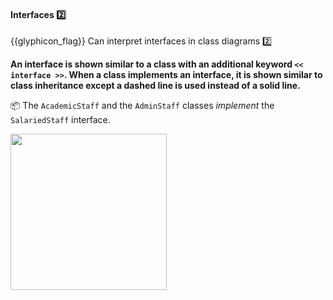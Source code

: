 <div id="title">

#### Interfaces :two:

</div>

<span id="prereqs"></span>

<span id="outcomes">{{glyphicon_flag}} Can interpret interfaces in class diagrams :two:</span>

<div id="body">

**An interface is shown similar to a class with an additional keyword `<< interface >>`. When a class implements an interface, it is shown similar to class inheritance except a dashed line is used instead of a solid line.** 

<tip-box>

:package: The `AcademicStaff` and the `AdminStaff` classes _implement_ the `SalariedStaff` interface.

<img src="{{baseUrl}}/uml/classDiagrams/interfaces/what/images/staff.png" height="250" />
<p/>

</tip-box>

</div>

<div id="extras">
</div>